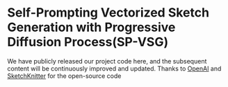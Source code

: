 # Self-Prompting Vectorized Sketch Generation with Progressive Diffusion Process(SP-VSG)
We have publicly released our project code here, and the subsequent content will be continuously improved and updated. Thanks to [OpenAI](https://github.com/openai/guided-diffusion) and [SketchKnitter](https://github.com/wangqiang9/SketchKnitter) for the open-source code
